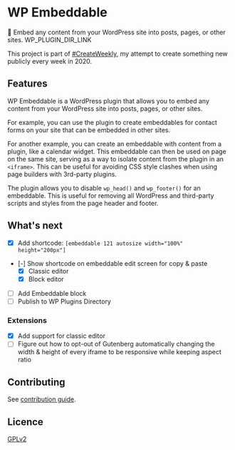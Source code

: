 # WP Embeddable

💠 Embed any content from your WordPress site into posts, pages, or other sites. WP_PLUGIN_DIR_LINK

<!-- [![Promotional screenshot of WP Embeddable Plugin](./screenshot.png)](WP_PLUGIN_DIR_LINK) -->

This project is part of [#CreateWeekly](https://dev.to/josephuspaye/createweekly-create-something-new-publicly-every-week-in-2020-1nh9), my attempt to create something new publicly every week in 2020.

## Features

WP Embeddable is a WordPress plugin that allows you to embed any content from your WordPress site into posts, pages, or other sites.

For example, you can use the plugin to create embeddables for contact forms on your site that can be embedded in other sites.

For another example, you can create an embeddable with content from a plugin, like a calendar widget. This embeddable can then be used on page on the same site, serving as a way to isolate content from the plugin in an `<iframe>`. This can be useful for avoiding CSS style clashes when using page builders with 3rd-party plugins.

The plugin allows you to disable `wp_head()` and `wp_footer()` for an embeddable. This is useful for removing all WordPress and third-party scripts and styles from the page header and footer.

## What's next

-   [x] Add shortcode: `[embeddable 121 autosize width="100%" height="200px"]`
-   [-] Show shortcode on embeddable edit screen for copy & paste
    -   [x] Classic editor
    -   [x] Block editor
-   [ ] Add Embeddable block
-   [ ] Publish to WP Plugins Directory

### Extensions

-   [x] Add support for classic editor
-   [ ] Figure out how to opt-out of Gutenberg automatically changing the width & height of every iframe to be responsive while keeping aspect ratio

## Contributing

See [contribution guide](CONTRIBUTING.md).

## Licence

[GPLv2](LICENCE)
